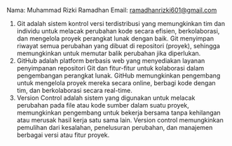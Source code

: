 Nama: Muhammad Rizki Ramadhan
Email: ramadhanrizki601@gmail.com


1. Git adalah sistem kontrol versi terdistribusi yang memungkinkan tim dan individu untuk melacak perubahan kode secara efisien, berkolaborasi, dan mengelola proyek perangkat lunak dengan baik. Git menyimpan riwayat semua perubahan yang dibuat di repositori (proyek), sehingga memungkinkan untuk memutar balik perubahan jika diperlukan.
2. GitHub adalah platform berbasis web yang menyediakan layanan penyimpanan repositori Git dan fitur-fitur untuk kolaborasi dalam pengembangan perangkat lunak. GitHub memungkinkan pengembang untuk mengelola proyek mereka secara online, berbagi kode dengan tim, dan berkolaborasi secara real-time.
3. Version Control adalah sistem yang digunakan untuk melacak perubahan pada file atau kode sumber dalam suatu proyek, memungkinkan pengembang untuk bekerja bersama tanpa kehilangan atau merusak hasil kerja satu sama lain. Version control memungkinkan pemulihan dari kesalahan, penelusuran perubahan, dan manajemen berbagai versi atau fitur proyek.

